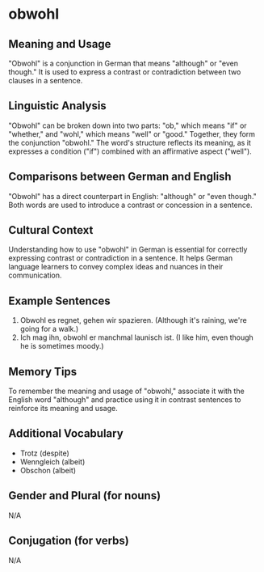 # obwohl
## Meaning and Usage
"Obwohl" is a conjunction in German that means "although" or "even though." It is used to express a contrast or contradiction between two clauses in a sentence.

## Linguistic Analysis
"Obwohl" can be broken down into two parts: "ob," which means "if" or "whether," and "wohl," which means "well" or "good." Together, they form the conjunction "obwohl." The word's structure reflects its meaning, as it expresses a condition ("if") combined with an affirmative aspect ("well").

## Comparisons between German and English
"Obwohl" has a direct counterpart in English: "although" or "even though." Both words are used to introduce a contrast or concession in a sentence.

## Cultural Context
Understanding how to use "obwohl" in German is essential for correctly expressing contrast or contradiction in a sentence. It helps German language learners to convey complex ideas and nuances in their communication.

## Example Sentences
1. Obwohl es regnet, gehen wir spazieren. (Although it's raining, we're going for a walk.)
2. Ich mag ihn, obwohl er manchmal launisch ist. (I like him, even though he is sometimes moody.)

## Memory Tips
To remember the meaning and usage of "obwohl," associate it with the English word "although" and practice using it in contrast sentences to reinforce its meaning and usage.

## Additional Vocabulary
- Trotz (despite)
- Wenngleich (albeit)
- Obschon (albeit)

## Gender and Plural (for nouns)
N/A

## Conjugation (for verbs)
N/A